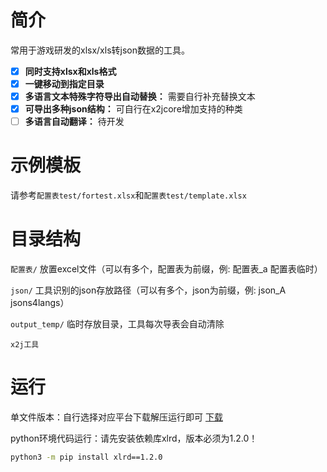 # 简介

常用于游戏研发的xlsx/xls转json数据的工具。

- [X]  **同时支持xlsx和xls格式**
- [X]  **一键移动到指定目录**
- [X]  **多语言文本特殊字符导出自动替换：** 需要自行补充替换文本
- [X]  **可导出多种json结构：** 可自行在x2jcore增加支持的种类
- [ ]  **多语言自动翻译：** 待开发

# 示例模板

请参考`配置表test/fortest.xlsx`和`配置表test/template.xlsx`

# 目录结构

`配置表/`  放置excel文件（可以有多个，配置表为前缀，例: 配置表_a 配置表临时）

`json/`  工具识别的json存放路径（可以有多个，json为前缀，例: json_A jsons4langs）

`output_temp/`  临时存放目录，工具每次导表会自动清除

`x2j工具`

# 运行

单文件版本：自行选择对应平台下载解压运行即可
[下载](https://github.com/dethanzhang/x2j/releases/tag/release)



python环境代码运行：请先安装依赖库xlrd，版本必须为1.2.0！

```bash
python3 -m pip install xlrd==1.2.0
```

